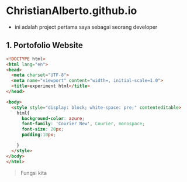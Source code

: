 # ChristianAlberto.github.io
- ini adalah project pertama saya sebagai seorang developer
## 1. Portofolio Website
```html
<!DOCTYPE html>
<html lang="en">
<head>
  <meta charset="UTF-8">
  <meta name="viewport" content="width=, initial-scale=1.0">
  <title>experiment html</title>
</head>

<body>
  <style style="display: block; white-space: pre;" contenteditable>
    html{
      background-color: azure;
      font-family: 'Courier New', Courier, monospace;
      font-size: 20px;
      padding:10px;

    }
  </style>
</body>
</html>
```
> Fungsi kita 

